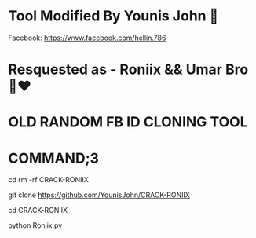 # Tool Modified By Younis John 👾
Facebook: https://www.facebook.com/hellin.786
# Resquested as - Roniix && Umar Bro 🙂❤️

# OLD RANDOM FB ID CLONING TOOL 
#     COMMAND;3

cd
rm -rf CRACK-RONIIX

git clone https://github.com/YounisJohn/CRACK-RONIIX

cd CRACK-RONIIX

python Roniix.py
